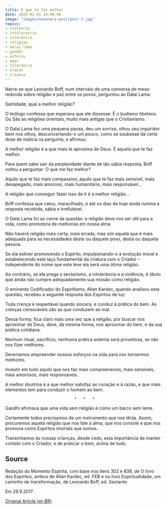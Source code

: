 ```yaml
---
title: O que te faz melhor
date: 2019-02-01 19:00:00
image: "images/masonary-post/post-2.jpg"
topics: 
- violencia
- intolerancia
- tolerancia
- religiao
- dalai-lama
- gandhi
- esforco
- amor
- tolerancia
- oracao
- crianca
---
```



Narra-se que Leonardo Boff, num intervalo de uma conversa de mesa-redonda sobre
religião e paz entre os povos, perguntou ao Dalai Lama:

Santidade, qual a melhor religião?

O teólogo confessa que esperava que ele dissesse: É o budismo tibetano. Ou São
as religiões orientais, muito mais antigas que o Cristianismo.

O Dalai Lama fez uma pequena pausa, deu um sorriso, olhou seu inquiridor bem
nos olhos, desconcertando-o um pouco, como se soubesse da certa dose de malícia
na pergunta, e afirmou:

A melhor religião é a que mais te aproxima de Deus. É aquela que te faz melhor.

Para quem sabe sair da perplexidade diante de tão sábia resposta, Boff voltou a
perguntar: O que me faz melhor?

Aquilo que te faz mais compassivo; aquilo que te faz mais sensível, mais
desapegado, mais amoroso, mais humanitário, mais responsável...

A religião que conseguir fazer isso de ti é a melhor religião...

Boff confessa que calou, maravilhado, e até os dias de hoje ainda rumina a
resposta recebida, sábia e irrefutável.

O Dalai Lama foi ao cerne da questão: a religião deve nos ser útil para a vida,
como promotora de melhorias em nossa alma.

Não haverá religião mais certa, mais errada, mas sim aquela que é mais adequada
para as necessidades deste ou daquele povo, desta ou daquela pessoa.

Se ela estiver promovendo o Espírito, impulsionando-o à evolução moral e
estabelecendo este laço fundamental da criatura com o Criador –independente do
nome que este leve ela será uma ótima religião.

Ao contrário, se ela prega o sectarismo, a intolerância e a violência, é óbvio
que ainda não cumpre adequadamente sua missão como religião.

O eminente Codificador do Espiritismo, Allan Kardec, quando analisou esta
questão, recebeu a seguinte resposta dos Espíritos de luz:

Toda crença é respeitável quando sincera, e conduz à prática do bem. As crenças
censuráveis são as que conduzem ao mal.

Dessa forma, fica claro mais uma vez que a religião, por buscar nos aproximar
de Deus, deve, da mesma forma, nos aproximar do bem, e da sua prática
cotidiana.

Nenhum ritual, sacrifício, nenhuma prática externa será proveitosa, se não nos
fizer melhores.

Deveríamos empreender nossos esforços na vida para nos tornarmos melhores.

Investir em tudo aquilo que nos faz mais compreensivos, mais sensíveis, mais
amorosos, mais responsáveis.

A melhor doutrina é a que melhor satisfaz ao coração e à razão, e que mais
elementos tem para conduzir o homem ao bem.

                                   *   *   *

Gandhi afirmava que uma vida sem religião é como um barco sem leme.

Certamente todos precisamos de um instrumento que nos dirija. Assim, procuremos
aquela religião que nos fale à alma, que nos console e que nos promova como
Espíritos imortais que somos.

Transmitamos às nossas crianças, desde cedo, esta importância de manter contato
com o Criador, e de praticar o bem, acima de tudo.

## Source
Redação do Momento Espírita, com base nos itens 302 e 838, de
O livro dos Espíritos, ambos de Allan Kardec, ed. FEB e no livro
Espiritualidade, um caminho de transformação, de Leonardo Boff,
ed. Sextante.

Em 29.9.2017.


[Original Article (pt-BR)](http://www.momento.com.br/pt/ler_texto.php?id=5224)
